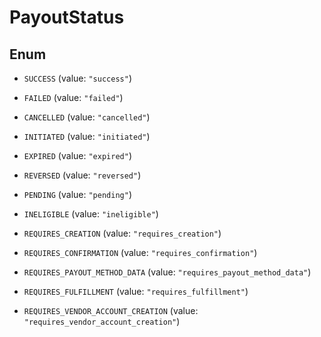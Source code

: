 

# PayoutStatus

## Enum


* `SUCCESS` (value: `"success"`)

* `FAILED` (value: `"failed"`)

* `CANCELLED` (value: `"cancelled"`)

* `INITIATED` (value: `"initiated"`)

* `EXPIRED` (value: `"expired"`)

* `REVERSED` (value: `"reversed"`)

* `PENDING` (value: `"pending"`)

* `INELIGIBLE` (value: `"ineligible"`)

* `REQUIRES_CREATION` (value: `"requires_creation"`)

* `REQUIRES_CONFIRMATION` (value: `"requires_confirmation"`)

* `REQUIRES_PAYOUT_METHOD_DATA` (value: `"requires_payout_method_data"`)

* `REQUIRES_FULFILLMENT` (value: `"requires_fulfillment"`)

* `REQUIRES_VENDOR_ACCOUNT_CREATION` (value: `"requires_vendor_account_creation"`)



